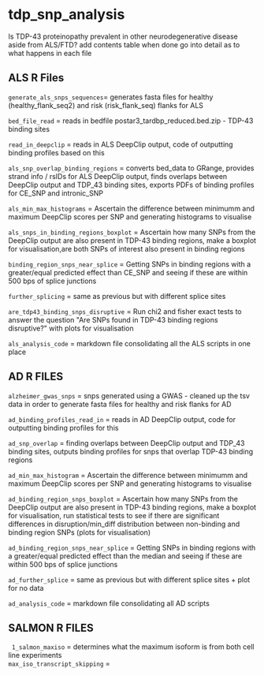# tdp_snp_analysis
Is TDP-43 proteinopathy prevalent in other neurodegenerative disease aside from ALS/FTD?
add contents table when done 
go into detail as to what happens in each file
## ALS R Files 
```generate_als_snps_sequences```= generates fasta files for healthy (healthy_flank_seq2) and risk (risk_flank_seq) flanks for ALS  

```bed_file_read``` = reads in bedfile postar3_tardbp_reduced.bed.zip - TDP-43 binding sites   

```read_in_deepclip``` = reads in ALS DeepClip output, code of outputting binding profiles based on this   

```als_snp_overlap_binding_regions``` = converts bed_data to GRange, provides strand info / rsIDs for ALS DeepClip output, finds overlaps between DeepClip output and TDP_43 binding sites, exports PDFs of binding profiles for CE_SNP and intronic_SNP  

```als_min_max_histograms``` = Ascertain the difference between minimumm and maximum DeepClip scores per SNP and generating histograms to visualise   

```als_snps_in_binding_regions_boxplot``` = Ascertain how many SNPs from the DeepClip output are also present in TDP-43 binding regions, make a boxplot for visualisation,are both SNPs of interest also present in binding regions  

```binding_region_snps_near_splice``` = Getting SNPs in binding regions with a greater/equal predicted effect than CE_SNP and seeing if these are within 500 bps of splice junctions  

```further_splicing``` = same as previous but with different splice sites

```are_tdp43_binding_snps_disruptive``` = Run chi2 and fisher exact tests to answer the question "Are SNPs found in TDP-43 binding regions disruptive?" with plots for visualisation

```als_analysis_code``` = markdown file consolidating all the ALS scripts in one place  

## AD R FILES
```alzheimer_gwas_snps``` = snps generated using a GWAS - cleaned up the tsv data in order to generate fasta files for healthy and risk flanks for AD   

```ad_binding_profiles_read_in``` = reads in AD DeepClip output, code for outputting binding profiles for this  

```ad_snp_overlap``` = finding overlaps between DeepClip output and TDP_43 binding sites, outputs binding profiles for snps that overlap TDP-43 binding regions  

```ad_min_max_histogram``` = Ascertain the difference between minimumm and maximum DeepClip scores per SNP and generating histograms to visualise   

```ad_binding_region_snps_boxplot``` = Ascertain how many SNPs from the DeepClip output are also present in TDP-43 binding regions, make a boxplot for visualisation, run statistical tests to see if there are significant differences in disruption/min_diff distribution between non-binding and binding region SNPs (plots for visualisation)  

```ad_binding_region_snps_near_splice``` =  Getting SNPs in binding regions with a greater/equal predicted effect than the median and seeing if these are within 500 bps of splice junctions  

```ad_further_splice``` = same as previous but with different splice sites + plot for no data   

```ad_analysis_code``` = markdown file consolidating all AD scripts  


## SALMON R FILES
``` 1_salmon_maxiso``` = determines what the maximum isoform is from both cell line experiments  
```max_iso_transcript_skipping``` = 
